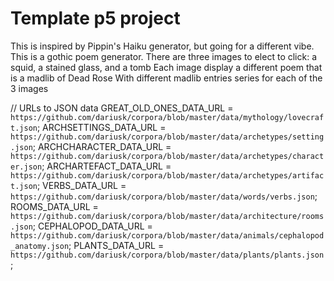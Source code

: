 # Template p5 project

This is inspired by Pippin's Haiku generator, but going for a different vibe.
This is a gothic poem generator.
There are three images to elect to click: a squid, a stained glass, and a tomb
Each image display a different poem that is a madlib of Dead Rose
With different madlib entries series for each of the 3 images

// URLs to JSON data
GREAT_OLD_ONES_DATA_URL = `https://github.com/dariusk/corpora/blob/master/data/mythology/lovecraft.json`;
ARCHSETTINGS_DATA_URL = `https://github.com/dariusk/corpora/blob/master/data/archetypes/setting.json`;
ARCHCHARACTER_DATA_URL = `https://github.com/dariusk/corpora/blob/master/data/archetypes/character.json`;
ARCHARTEFACT_DATA_URL = `https://github.com/dariusk/corpora/blob/master/data/archetypes/artifact.json`;
VERBS_DATA_URL = `https://github.com/dariusk/corpora/blob/master/data/words/verbs.json`;
ROOMS_DATA_URL = `https://github.com/dariusk/corpora/blob/master/data/architecture/rooms.json`;
CEPHALOPOD_DATA_URL = `https://github.com/dariusk/corpora/blob/master/data/animals/cephalopod_anatomy.json`;
PLANTS_DATA_URL = `https://github.com/dariusk/corpora/blob/master/data/plants/plants.json`;
